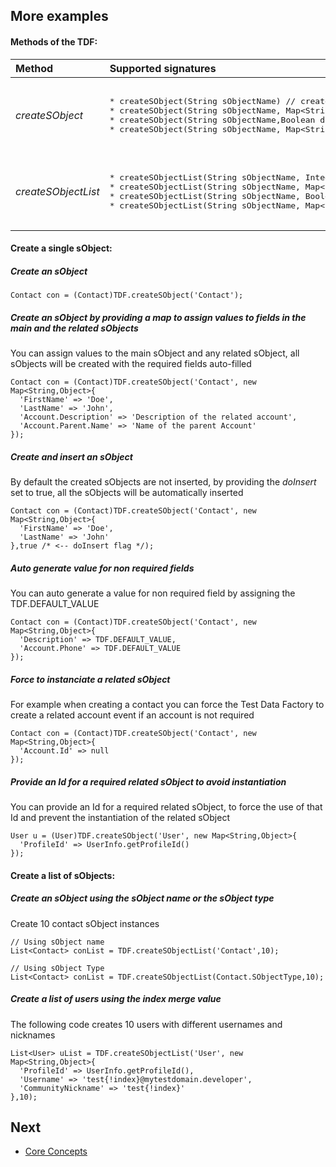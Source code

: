 
## More examples


#### Methods of the TDF:


<table>
<thead>
<tr>
  <th align='left'>Method</th>
  <th align='left'>Supported signatures</th>
</tr>
</thead>
<tbody>
<tr>
  <td>
  <em>createSObject</em>
  </td>
  <td>
<pre lang='apex'>  
* createSObject(String sObjectName) // create an sObject with all required fields auto-filled
* createSObject(String sObjectName, Map&lt;String,Object&gt; mapValuesOverride) // create an sObject with all required fields auto-filled and assign the values defined in the mapValuesOverride
* createSObject(String sObjectName,Boolean doInsert) // create an sObject with all required fields auto-filled and insert all if the doInsert = true
* createSObject(String sObjectName, Map&lt;String,Object&gt; mapValuesOverride, Boolean doInsert) // create an sObject with all required fields auto-filled, assign the values defined in the mapValuesOverride and insert all if the doInsert = true

</pre>
  </td>
</tr>
<tr>
</tr>
<tr>
  <td>
  <em>createSObjectList</em>
  </td>
  <td>
<pre lang='apex'>  
* createSObjectList(String sObjectName, Integer numberOfSObjects) // create a list of sObject with all required fields auto-filled
* createSObjectList(String sObjectName, Map&lt;String,Object&gt; mapValuesOverride, Integer numberOfSObjects) // create a list of sObject with all required fields auto-filled and assign the values defined in the mapValuesOverride
* createSObjectList(String sObjectName, Boolean doInsert, Integer numberOfSObjects) // create a list of sObject with all required fields auto-filled and insert all if the doInsert = true
* createSObjectList(String sObjectName, Map&lt;String,Object&gt; mapValuesOverride, Boolean doInsert, Integer numberOfSObjects) // create a list of sObject with all required fields auto-filled, assign the values defined in the mapValuesOverride and insert all if the doInsert = true

</pre>
  </td>
</tr>
</table>


#### Create a single sObject:

##### Create an sObject
  ```apex
  Contact con = (Contact)TDF.createSObject('Contact');
  ```

##### Create an sObject by providing a map to assign values to fields in the main and the related sObjects

You can assign values to the main sObject and any related sObject, all sObjects will be created with the required fields auto-filled 
  ```apex
  Contact con = (Contact)TDF.createSObject('Contact', new Map<String,Object>{
    'FirstName' => 'Doe',
    'LastName' => 'John',
    'Account.Description' => 'Description of the related account',
    'Account.Parent.Name' => 'Name of the parent Account'
  });
  ```

##### Create and insert an sObject
By default the created sObjects are not inserted, by providing the *doInsert* set to true, all the sObjects will be automatically inserted  
  ```apex
  Contact con = (Contact)TDF.createSObject('Contact', new Map<String,Object>{
    'FirstName' => 'Doe',
    'LastName' => 'John'
  },true /* <-- doInsert flag */);
  ```

##### Auto generate value for non required fields

You can auto generate a value for non required field by assigning the TDF.DEFAULT_VALUE
  ```apex
  Contact con = (Contact)TDF.createSObject('Contact', new Map<String,Object>{
    'Description' => TDF.DEFAULT_VALUE,
    'Account.Phone' => TDF.DEFAULT_VALUE
  });
  ```

##### Force to instanciate a related sObject

For example when creating a contact you can force the Test Data Factory to create a related account event if an account is not required
  ```apex
  Contact con = (Contact)TDF.createSObject('Contact', new Map<String,Object>{
    'Account.Id' => null
  });
  ```

##### Provide an Id for a required related sObject to avoid instantiation

You can provide an Id for a required related sObject, to force the use of that Id and prevent the instantiation of the related sObject
  ```apex
  User u = (User)TDF.createSObject('User', new Map<String,Object>{
    'ProfileId' => UserInfo.getProfileId()
  });
  ```

#### Create a list of sObjects:

##### Create an sObject using the sObject name or the sObject type

Create 10 contact sObject instances
  ```apex
  // Using sObject name
  List<Contact> conList = TDF.createSObjectList('Contact',10);
  
  // Using sObject Type
  List<Contact> conList = TDF.createSObjectList(Contact.SObjectType,10);
  ```

##### Create a list of users using the index merge value

The following code creates 10 users with different usernames and nicknames 
  ```apex
  List<User> uList = TDF.createSObjectList('User', new Map<String,Object>{
    'ProfileId' => UserInfo.getProfileId(),
    'Username' => 'test{!index}@mytestdomain.developer',
    'CommunityNickname' => 'test{!index}'
  },10);
  ```

## Next

* [Core Concepts](CONCEPT.md)
